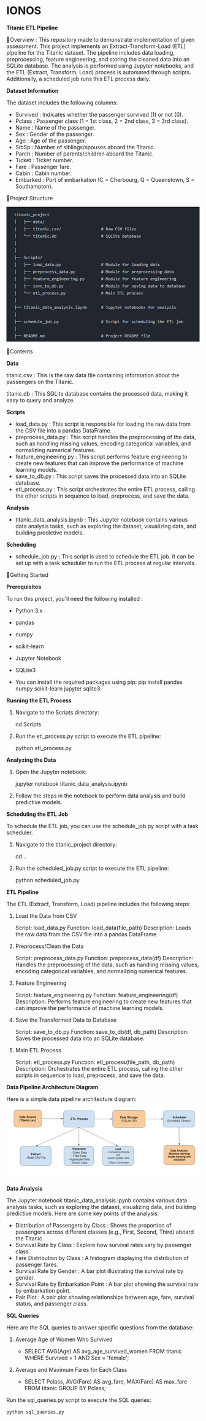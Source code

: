 # IONOS

**Titanic ETL Pipeline**

🔹Overview : This repository made to demonstrate implementation of given assessment. This project implements an Extract-Transform-Load (ETL) pipeline for the Titanic dataset. The pipeline includes data loading, preprocessing, feature engineering, and storing the cleaned data into an SQLite database. The analysis is performed using Jupyter notebooks, and the ETL (Extract, Transform, Load) process is automated through scripts. Additionally, a scheduled job runs this ETL process daily.

**Dataset Information**


The dataset includes the following columns:


* Survived : Indicates whether the passenger survived (1) or not (0).
* Pclass : Passenger class (1 = 1st class, 2 = 2nd class, 3 = 3rd class).
* Name : Name of the passenger.
* Sex : Gender of the passenger.
* Age : Age of the passenger.
* SibSp : Number of siblings/spouses aboard the Titanic.
* Parch : Number of parents/children aboard the Titanic.
* Ticket : Ticket number.
* Fare : Passenger fare.
* Cabin : Cabin number.
* Embarked : Port of embarkation (C = Cherbourg, Q = Queenstown, S = Southampton).

🔸Project Structure

![Project Structure](https://github.com/dbda-pooja/IONOS/blob/main/titanic_project/Architecture_diagram/project_structure.png)

🔸Contents

**Data**

titanic.csv : This is the raw data file containing information about the passengers on the Titanic.

titanic.db : This SQLite database contains the processed data, making it easy to query and analyze.

**Scripts**
* load_data.py : This script is responsible for loading the raw data from the CSV file into a pandas DataFrame.
* preprocess_data.py : This script handles the preprocessing of the data, such as handling missing values, encoding categorical variables, and normalizing numerical features.
* feature_engineering.py : This script performs feature engineering to create new features that can improve the performance of machine learning models.
* save_to_db.py : This script saves the processed data into an SQLite database.
* etl_process.py : This script orchestrates the entire ETL process, calling the other scripts in sequence to load, preprocess, and save the data.



**Analysis**

* titanic_data_analysis.ipynb : This Jupyter notebook contains various data analysis tasks, such as exploring the dataset, visualizing data, and building predictive models.


**Scheduling**

* schedule_job.py : This script is used to schedule the ETL job. It can be set up with a task scheduler to run the ETL process at regular intervals.

🔸Getting Started

**Prerequisites**

To run this project, you'll need the following installed :
* Python 3.x
* pandas
* numpy
* scikit-learn
* Jupyter Notebook
* SQLite3

* You can install the required packages using pip: 
pip install pandas numpy scikit-learn jupyter sqlite3

**Running the ETL Process**

1. Navigate to the Scripts directory:

   cd Scripts
   
3. Run the etl_process.py script to execute the ETL pipeline:
   
    python etl_process.py

**Analyzing the Data**

1. Open the Jupyter notebook:
   
    jupyter notebook titanic_data_analysis.ipynb
   
2. Follow the steps in the notebook to perform data analysis and build predictive models.

**Scheduling the ETL Job**

To schedule the ETL job, you can use the schedule_job.py script with a task scheduler.

1. Navigate to the titanic_project directory:
   
    cd ..
   
2. Run the scheduled_job.py script to execute the ETL pipeline:

    python scheduled_job.py

**ETL Pipeline**

The ETL (Extract, Transform, Load) pipeline includes the following steps:

1. Load the Data from CSV

    Script: load_data.py
    Function: load_data(file_path)
    Description: Loads the raw data from the CSV file into a pandas DataFrame.

2.  Preprocess/Clean the Data

     Script: preprocess_data.py
    Function: preprocess_data(df)
    Description: Handles the preprocessing of the data, such as handling missing values, encoding categorical variables, and normalizing numerical features.

3.  Feature Engineering

    Script: feature_engineering.py
    Function: feature_engineering(df)
    Description: Performs feature engineering to create new features that can improve the performance of machine learning models.

4.  Save the Transformed Data to Database

    Script: save_to_db.py
    Function: save_to_db(df, db_path)
    Description: Saves the processed data into an SQLite database.

5.  Main ETL Process

    Script: etl_process.py
    Function: etl_process(file_path, db_path)
    Description: Orchestrates the entire ETL process, calling the other scripts in sequence to load, preprocess, and save the data.



**Data Pipeline Architecture Diagram**


Here is a simple data pipeline architecture diagram:
![Data Pipeline Architecture Diagram](https://github.com/dbda-pooja/IONOS/blob/main/titanic_project/Architecture_diagram/data_pipeline_architecture_diagram.png)


**Data Analysis**

The Jupyter notebook titanic_data_analysis.ipynb contains various data analysis tasks, such as exploring the dataset, visualizing data, and building predictive models. Here are some key points of the analysis:

* Distribution of Passengers by Class : Shows the proportion of passengers across different classes (e.g., First, Second, Third) aboard the Titanic.
* Survival Rate by Class : Explore how survival rates vary by passenger class.
* Fare Distribution by Class : A histogram displaying the distribution of passenger fares.
* Survival Rate by Gender : A bar plot illustrating the survival rate by gender.
* Survival Rate by Embarkation Point : A bar plot showing the survival rate by embarkation point.
* Pair Plot : A pair plot showing relationships between age, fare, survival status, and passenger class.


**SQL Queries**

Here are the SQL queries to answer specific questions from the database:

1. Average Age of Women Who Survived
    - SELECT AVG(Age) AS avg_age_survived_women
    FROM titanic
    WHERE Survived = 1 AND Sex = 'female';

3. Average and Maximum Fares for Each Class
   - SELECT Pclass, AVG(Fare) AS avg_fare, MAX(Fare) AS max_fare
    FROM titanic
    GROUP BY Pclass;

Run the sql_queries.py script to execute the SQL queries:

    python sql_queries.py



